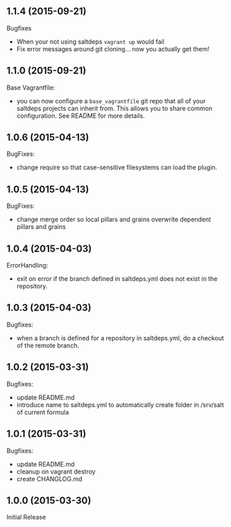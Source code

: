 ## 1.1.4 (2015-09-21)

Bugfixes
  - When your not using saltdeps `vagrant up` would fail
  - Fix error messages around git cloning... now you actually get them!

## 1.1.0 (2015-09-21)

Base Vagrantfile:
  - you can now configure a `base_vagrantfile` git repo that all of your saltdeps projects can inherit from. This allows you to share common configuration. See README for more details.

## 1.0.6 (2015-04-13)

BugFixes:
  - change require so that case-sensitive filesystems can load the plugin.

## 1.0.5 (2015-04-13)

BugFixes:

  - change merge order so local pillars and grains overwrite dependent pillars and grains

## 1.0.4 (2015-04-03)

ErrorHandling:

  - exit on error if the branch defined in saltdeps.yml does not exist in the repository.

## 1.0.3 (2015-04-03)

Bugfixes:

  - when a branch is defined for a repository in saltdeps.yml, do a checkout of the remote branch.

## 1.0.2 (2015-03-31)

Bugfixes:

  - update README.md
  - introduce name to saltdeps.yml to automatically create folder in /srv/salt of current formula

## 1.0.1 (2015-03-31)

Bugfixes:

  - update README.md
  - cleanup on vagrant destroy
  - create CHANGLOG.md

## 1.0.0 (2015-03-30)

Initial Release
